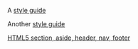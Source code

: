 A [style guide](https://www.w3schools.com/html/html5_syntax.asp)

Another [style guide](https://google.github.io/styleguide/htmlcssguide.html)

[HTML5 section, aside, header, nav, footer ](https://clzd.me/html5-section-aside-header-nav-footer-elements-not-as-obvious-as-they-sound/)
